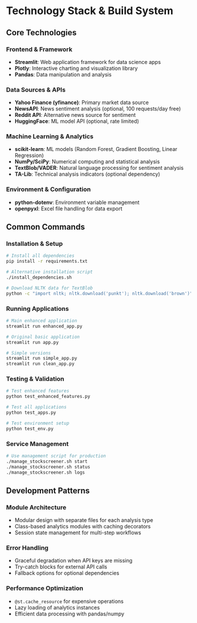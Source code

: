 # Technology Stack & Build System

## Core Technologies

### Frontend & Framework
- **Streamlit**: Web application framework for data science apps
- **Plotly**: Interactive charting and visualization library
- **Pandas**: Data manipulation and analysis

### Data Sources & APIs
- **Yahoo Finance (yfinance)**: Primary market data source
- **NewsAPI**: News sentiment analysis (optional, 100 requests/day free)
- **Reddit API**: Alternative news source for sentiment
- **HuggingFace**: ML model API (optional, rate limited)

### Machine Learning & Analytics
- **scikit-learn**: ML models (Random Forest, Gradient Boosting, Linear Regression)
- **NumPy/SciPy**: Numerical computing and statistical analysis
- **TextBlob/VADER**: Natural language processing for sentiment analysis
- **TA-Lib**: Technical analysis indicators (optional dependency)

### Environment & Configuration
- **python-dotenv**: Environment variable management
- **openpyxl**: Excel file handling for data export

## Common Commands

### Installation & Setup
```bash
# Install all dependencies
pip install -r requirements.txt

# Alternative installation script
./install_dependencies.sh

# Download NLTK data for TextBlob
python -c "import nltk; nltk.download('punkt'); nltk.download('brown')"
```

### Running Applications
```bash
# Main enhanced application
streamlit run enhanced_app.py

# Original basic application
streamlit run app.py

# Simple versions
streamlit run simple_app.py
streamlit run clean_app.py
```

### Testing & Validation
```bash
# Test enhanced features
python test_enhanced_features.py

# Test all applications
python test_apps.py

# Test environment setup
python test_env.py
```

### Service Management
```bash
# Use management script for production
./manage_stockscreener.sh start
./manage_stockscreener.sh status
./manage_stockscreener.sh logs
```

## Development Patterns

### Module Architecture
- Modular design with separate files for each analysis type
- Class-based analytics modules with caching decorators
- Session state management for multi-step workflows

### Error Handling
- Graceful degradation when API keys are missing
- Try-catch blocks for external API calls
- Fallback options for optional dependencies

### Performance Optimization
- `@st.cache_resource` for expensive operations
- Lazy loading of analytics instances
- Efficient data processing with pandas/numpy